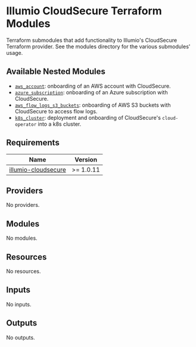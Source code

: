 # Illumio CloudSecure Terraform Modules
Terraform submodules that add functionality to Illumio's CloudSecure Terraform provider. See the modules directory for the various submodules' usage.

## Available Nested Modules
* [`aws_account`](./modules/aws_account/README.md): onboarding of an AWS account with CloudSecure.
* [`azure_subscription`](./modules/azure_subscription/README.md): onboarding of an Azure subscription with CloudSecure.
* [`aws_flow_logs_s3_buckets`](./modules/aws_flow_logs_s3_buckets/README.md): onboarding of AWS S3 buckets with CloudSecure to access flow logs.
* [`k8s_cluster`](./modules/k8s_cluster/README.md): deployment and onboarding of CloudSecure's `cloud-operator` into a k8s cluster.

<!-- BEGIN_TF_DOCS -->
## Requirements

| Name | Version |
|------|---------|
| <a name="requirement_illumio-cloudsecure"></a> [illumio-cloudsecure](#requirement\_illumio-cloudsecure) | >= 1.0.11 |

## Providers

No providers.

## Modules

No modules.

## Resources

No resources.

## Inputs

No inputs.

## Outputs

No outputs.
<!-- END_TF_DOCS -->